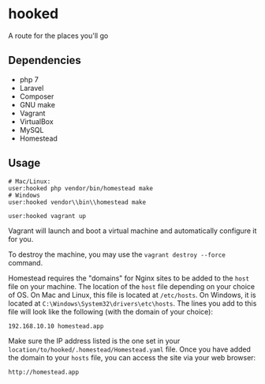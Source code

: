 # hooked
A route for the places you'll go

## Dependencies

- php 7
- Laravel
- Composer
- GNU make
- Vagrant
- VirtualBox
- MySQL
- Homestead

## Usage

```
# Mac/Linux:
user:hooked php vendor/bin/homestead make
# Windows
user:hooked vendor\\bin\\homestead make

user:hooked vagrant up 
```

Vagrant will launch and boot a virtual machine and automatically configure it for you.

To destroy the machine, you may use the `vagrant destroy --force` command.


Homestead requires the "domains" for Nginx sites to be added to the `host` file on your machine. The location of the `host` file depending on your choice of OS. On Mac and Linux, this file is located at `/etc/hosts`. On Windows, it is located at `C:\Windows\System32\drivers\etc\hosts`. The lines you add to this file will look like the following (with the domain of your choice):

```
192.168.10.10 homestead.app
```

Make sure the IP address listed is the one set in your `location/to/hooked/.homestead/Homestead.yaml` file. Once you have added the domain to your `hosts` file, you can access the site via your web browser:

```
http://homestead.app
```


